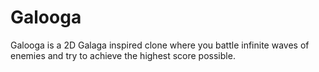 # Galooga
Galooga is a 2D Galaga inspired clone where you battle infinite waves of enemies and try to achieve the highest score possible.
